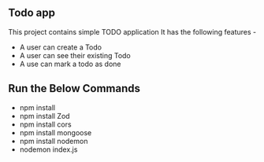 
## Todo app
This project contains simple TODO application
It has the following features -

- A user can create a Todo
- A user can see their existing Todo
- A use can mark a todo as done    

## Run the Below Commands

 - npm install
 - npm install Zod
 - npm install cors
 - npm install mongoose
 - npm install nodemon
 - nodemon index.js
